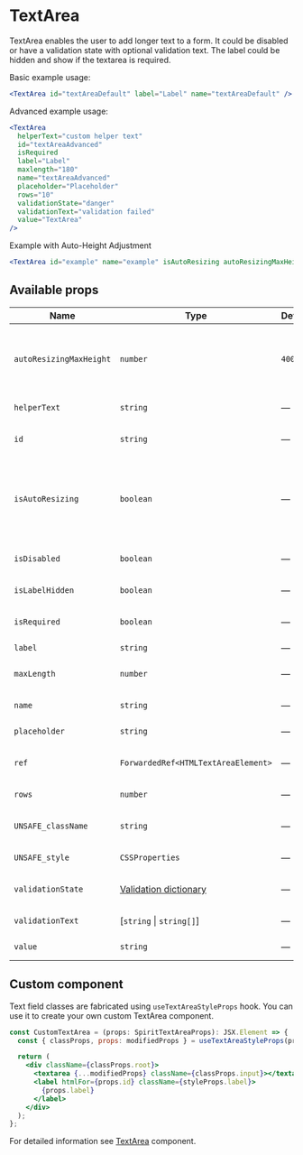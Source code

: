 # TextArea

TextArea enables the user to add longer text to a form.
It could be disabled or have a validation state with optional validation text.
The label could be hidden and show if the textarea is required.

Basic example usage:

```jsx
<TextArea id="textAreaDefault" label="Label" name="textAreaDefault" />
```

Advanced example usage:

```jsx
<TextArea
  helperText="custom helper text"
  id="textAreaAdvanced"
  isRequired
  label="Label"
  maxlength="180"
  name="textAreaAdvanced"
  placeholder="Placeholder"
  rows="10"
  validationState="danger"
  validationText="validation failed"
  value="TextArea"
/>
```

Example with Auto-Height Adjustment

```jsx
<TextArea id="example" name="example" isAutoResizing autoResizingMaxHeight={500} />
```

## Available props

| Name                    | Type                                           | Default | Required | Description                                                          |
| ----------------------- | ---------------------------------------------- | ------- | -------- | -------------------------------------------------------------------- |
| `autoResizingMaxHeight` | `number`                                       | `400`   | ✕        | Maximum field height with automatic height control                   |
| `helperText`            | `string`                                       | —       | ✕        | Custom helper text                                                   |
| `id`                    | `string`                                       | —       | ✔        | Textarea and label identification                                    |
| `isAutoResizing`        | `boolean`                                      | —       | ✕        | Whether is field auto resizing which adjusts its height while typing |
| `isDisabled`            | `boolean`                                      | —       | ✕        | Whether is field disabled                                            |
| `isLabelHidden`         | `boolean`                                      | —       | ✕        | Whether is label hidden                                              |
| `isRequired`            | `boolean`                                      | —       | ✕        | Whether is field required                                            |
| `label`                 | `string`                                       | —       | ✕        | Label text                                                           |
| `maxLength`             | `number`                                       | —       | ✕        | Maximum number of characters                                         |
| `name`                  | `string`                                       | —       | ✕        | Textarea name                                                        |
| `placeholder`           | `string`                                       | —       | ✕        | Textarea placeholder                                                 |
| `ref`                   | `ForwardedRef<HTMLTextAreaElement>`            | —       | ✕        | Textarea element reference                                           |
| `rows`                  | `number`                                       | —       | ✕        | Number of visible rows                                               |
| `UNSAFE_className`      | `string`                                       | —       | ✕        | Wrapper custom class name                                            |
| `UNSAFE_style`          | `CSSProperties`                                | —       | ✕        | Wrapper custom style                                                 |
| `validationState`       | [Validation dictionary][dictionary-validation] | —       | ✕        | Type of validation state                                             |
| `validationText`        | [`string` \| `string[]`]                       | —       | ✕        | Validation text                                                      |
| `value`                 | `string`                                       | —       | ✕        | Textarea value                                                       |

## Custom component

Text field classes are fabricated using `useTextAreaStyleProps` hook. You can use it to create your own custom TextArea component.

```jsx
const CustomTextArea = (props: SpiritTextAreaProps): JSX.Element => {
  const { classProps, props: modifiedProps } = useTextAreaStyleProps(props);

  return (
    <div className={classProps.root}>
      <textarea {...modifiedProps} className={classProps.input}></textarea>
      <label htmlFor={props.id} className={styleProps.label}>
        {props.label}
      </label>
    </div>
  );
};
```

For detailed information see [TextArea](https://github.com/lmc-eu/spirit-design-system/blob/main/packages/web/src/scss/components/TextArea/README.md) component.

[dictionary-validation]: https://github.com/lmc-eu/spirit-design-system/blob/main/docs/DICTIONARIES.md#validation
